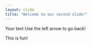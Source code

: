 ```yaml
---
layout: slide
title: "Welcome to our second slide!"
---
```

Your text
Use the left arrow to go back!

This is fun!
